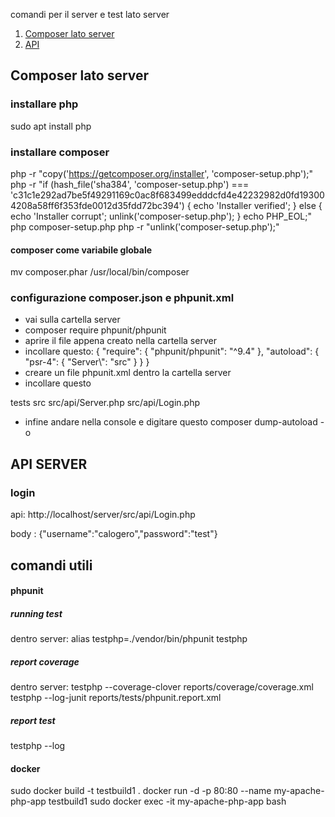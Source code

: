 comandi per il server e test lato server

1. [Composer lato server](#Composer-lato-server)
2. [API](#API-SERVER)


## Composer lato server
### installare php
sudo apt install php

### installare composer

php -r "copy('https://getcomposer.org/installer', 'composer-setup.php');"
php -r "if (hash_file('sha384', 'composer-setup.php') === 'c31c1e292ad7be5f49291169c0ac8f683499edddcfd4e42232982d0fd193004208a58ff6f353fde0012d35fdd72bc394') { echo 'Installer verified'; } else { echo 'Installer corrupt'; unlink('composer-setup.php'); } echo PHP_EOL;"
php composer-setup.php
php -r "unlink('composer-setup.php');"

#### composer come variabile globale

mv composer.phar /usr/local/bin/composer

### configurazione composer.json e phpunit.xml
- vai sulla cartella server
- composer require phpunit/phpunit
- aprire il file appena creato nella cartella server
- incollare questo:
{
    "require": {
        "phpunit/phpunit": "^9.4"
    },
    "autoload": {
        "psr-4": {
            "Server\\": "src"
        }
    }
}
- creare un file phpunit.xml dentro la cartella server
- incollare questo
<?xml version="1.0" encoding="UTF-8"?>
<phpunit bootstrap="vendor/autoload.php"
        colors="true"
        verbose="true"
        stopOnFailure="false">
    <testsuites>
        <testsuite name="Test suite">
            <directory>tests</directory>
        </testsuite>
    </testsuites>
    <coverage>
        <include><directory suffix=".php">src</directory></include>
        <exclude>
            <file>src/api/Server.php</file>
            <file>src/api/Login.php</file>
        </exclude>
    </coverage>
</phpunit>
- infine andare nella console e digitare questo
composer dump-autoload -o

## API SERVER


### login
api: http://localhost/server/src/api/Login.php

body : {"username":"calogero","password":"test"}


## comandi utili
#### phpunit
##### running test
dentro server:
 alias testphp=./vendor/bin/phpunit
 testphp
##### report coverage
dentro server:
testphp --coverage-clover reports/coverage/coverage.xml
testphp --log-junit reports/tests/phpunit.report.xml
##### report test
testphp --log
#### docker 
sudo docker build -t testbuild1 .
docker run -d -p 80:80 --name my-apache-php-app testbuild1
sudo docker exec -it my-apache-php-app bash
